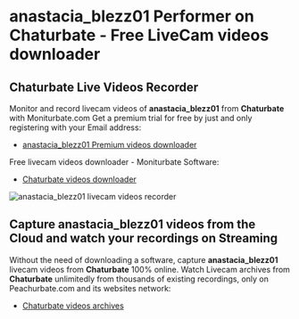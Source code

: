 # anastacia_blezz01 Performer on Chaturbate - Free LiveCam videos downloader

## Chaturbate Live Videos Recorder

Monitor and record livecam videos of **anastacia_blezz01** from **Chaturbate** with Moniturbate.com
Get a premium trial for free by just and only registering with your Email address:
* [anastacia_blezz01 Premium videos downloader](https://moniturbate.com/request-demo-licence-key.html)

Free livecam videos downloader - Moniturbate Software:
* [Chaturbate videos downloader](https://moniturbate.com/moniturbate-download-software.html)

![anastacia_blezz01 livecam videos recorder](https://peachurnet.com/templates/moniturbate-software.png)


## Capture anastacia_blezz01 videos from the Cloud and watch your recordings on Streaming

Without the need of downloading a software, capture **anastacia_blezz01** livecam videos from **Chaturbate** 100% online.
Watch Livecam archives from **Chaturbate** unlimitedly from thousands of existing recordings, only on Peachurbate.com and its websites network:
* [Chaturbate videos archives](https://peachurnet.com/)